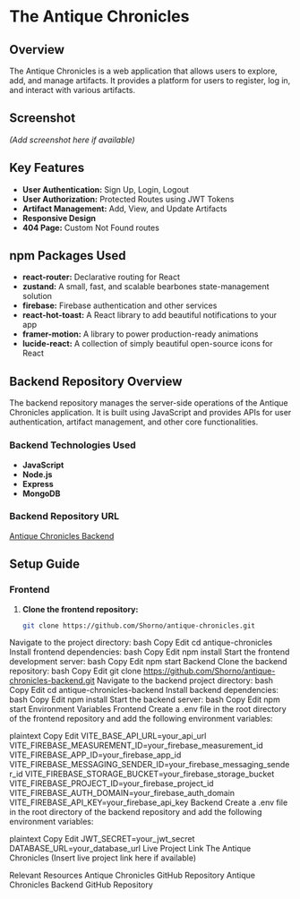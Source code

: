 # The Antique Chronicles

## Overview
The Antique Chronicles is a web application that allows users to explore, add, and manage artifacts. It provides a platform for users to register, log in, and interact with various artifacts.

## Screenshot
*(Add screenshot here if available)*

## Key Features
- **User Authentication:** Sign Up, Login, Logout
- **User Authorization:** Protected Routes using JWT Tokens
- **Artifact Management:** Add, View, and Update Artifacts
- **Responsive Design**
- **404 Page:** Custom Not Found routes

## npm Packages Used
- **react-router:** Declarative routing for React
- **zustand:** A small, fast, and scalable bearbones state-management solution
- **firebase:** Firebase authentication and other services
- **react-hot-toast:** A React library to add beautiful notifications to your app
- **framer-motion:** A library to power production-ready animations
- **lucide-react:** A collection of simply beautiful open-source icons for React

## Backend Repository Overview
The backend repository manages the server-side operations of the Antique Chronicles application. It is built using JavaScript and provides APIs for user authentication, artifact management, and other core functionalities.

### Backend Technologies Used
- **JavaScript**
- **Node.js**
- **Express**
- **MongoDB**

### Backend Repository URL
[Antique Chronicles Backend](https://github.com/Shorno/antique-chronicles-backend)

## Setup Guide

### Frontend
1. **Clone the frontend repository:**
   ```bash
   git clone https://github.com/Shorno/antique-chronicles.git
Navigate to the project directory:
bash
Copy
Edit
cd antique-chronicles
Install frontend dependencies:
bash
Copy
Edit
npm install
Start the frontend development server:
bash
Copy
Edit
npm start
Backend
Clone the backend repository:
bash
Copy
Edit
git clone https://github.com/Shorno/antique-chronicles-backend.git
Navigate to the backend project directory:
bash
Copy
Edit
cd antique-chronicles-backend
Install backend dependencies:
bash
Copy
Edit
npm install
Start the backend server:
bash
Copy
Edit
npm start
Environment Variables
Frontend
Create a .env file in the root directory of the frontend repository and add the following environment variables:

plaintext
Copy
Edit
VITE_BASE_API_URL=your_api_url
VITE_FIREBASE_MEASUREMENT_ID=your_firebase_measurement_id
VITE_FIREBASE_APP_ID=your_firebase_app_id
VITE_FIREBASE_MESSAGING_SENDER_ID=your_firebase_messaging_sender_id
VITE_FIREBASE_STORAGE_BUCKET=your_firebase_storage_bucket
VITE_FIREBASE_PROJECT_ID=your_firebase_project_id
VITE_FIREBASE_AUTH_DOMAIN=your_firebase_auth_domain
VITE_FIREBASE_API_KEY=your_firebase_api_key
Backend
Create a .env file in the root directory of the backend repository and add the following environment variables:

plaintext
Copy
Edit
JWT_SECRET=your_jwt_secret
DATABASE_URL=your_database_url
Live Project Link
The Antique Chronicles
(Insert live project link here if available)

Relevant Resources
Antique Chronicles GitHub Repository
Antique Chronicles Backend GitHub Repository
